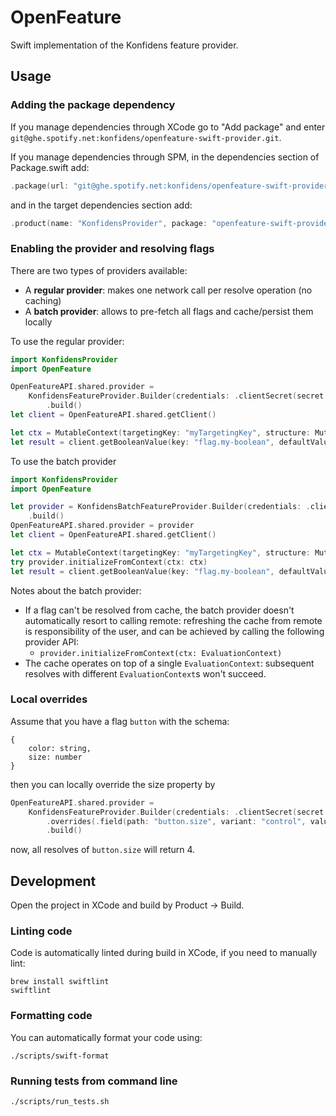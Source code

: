 # OpenFeature

Swift implementation of the Konfidens feature provider.

## Usage

### Adding the package dependency

If you manage dependencies through XCode go to "Add package" and enter `git@ghe.spotify.net:konfidens/openfeature-swift-provider.git`.

If you manage dependencies through SPM, in the dependencies section of Package.swift add:
```swift
.package(url: "git@ghe.spotify.net:konfidens/openfeature-swift-provider.git", from: "0.1.0")
```

and in the target dependencies section add:
```swift
.product(name: "KonfidensProvider", package: "openfeature-swift-provider"),
```

### Enabling the provider and resolving flags

There are two types of providers available:
- A **regular provider**: makes one network call per resolve operation (no caching)
- A **batch provider**: allows to pre-fetch all flags and cache/persist them locally

To use the regular provider:

```swift
import KonfidensProvider
import OpenFeature

OpenFeatureAPI.shared.provider =
    KonfidensFeatureProvider.Builder(credentials: .clientSecret(secret: "mysecret"))
        .build()
let client = OpenFeatureAPI.shared.getClient()

let ctx = MutableContext(targetingKey: "myTargetingKey", structure: MutableStructure())
let result = client.getBooleanValue(key: "flag.my-boolean", defaultValue: false, ctx: ctx)
```

To use the batch provider
```swift
import KonfidensProvider
import OpenFeature

let provider = KonfidensBatchFeatureProvider.Builder(credentials: .clientSecret(secret: "mysecret"))
    .build()
OpenFeatureAPI.shared.provider = provider
let client = OpenFeatureAPI.shared.getClient()

let ctx = MutableContext(targetingKey: "myTargetingKey", structure: MutableStructure())
try provider.initializeFromContext(ctx: ctx)
let result = client.getBooleanValue(key: "flag.my-boolean", defaultValue: false, ctx: ctx)
```

Notes about the batch provider:
- If a flag can't be resolved from cache, the batch provider doesn't automatically resort to calling remote: refreshing the cache from remote is responsibility of the user, and can be achieved by calling the following provider API:
  - `provider.initializeFromContext(ctx: EvaluationContext)`
- The cache operates on top of a single `EvaluationContext`: subsequent resolves with different `EvaluationContext`s won't succeed.

### Local overrides

Assume that you have a flag `button` with the schema:
```
{
    color: string,
    size: number
}
```

then you can locally override the size property by

```swift
OpenFeatureAPI.shared.provider =
    KonfidensFeatureProvider.Builder(credentials: .clientSecret(secret: "mysecret"))
        .overrides(.field(path: "button.size", variant: "control", value: .integer(4)))
        .build()
```

now, all resolves of `button.size` will return 4.

## Development

Open the project in XCode and build by Product -> Build.

### Linting code

Code is automatically linted during build in XCode, if you need to manually lint:
```shell
brew install swiftlint
swiftlint
```

### Formatting code

You can automatically format your code using:
```shell
./scripts/swift-format
```

### Running tests from command line

```shell
./scripts/run_tests.sh
```
